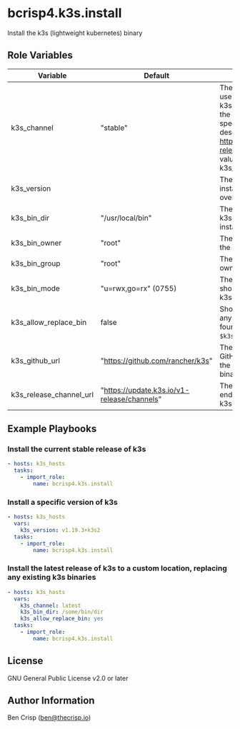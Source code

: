 bcrisp4.k3s.install
=========

Install the k3s (lightweight kubernetes) binary

Role Variables
--------------

| Variable                | Default                                     | Description                                                                                                                                                                                                                    |
|-------------------------|---------------------------------------------|--------------------------------------------------------------------------------------------------------------------------------------------------------------------------------------------------------------------------------|
| k3s_channel             | "stable"                                    | The release channel to use when downloading k3s.   The role will choose the latest release in the specified channel, as described here: https://update.k3s.io/v1-release/channels  This value is ignored if k3s_version is set |
| k3s_version             |                                             | The version of k3s to install  Takes precedence over k3s_channel                                                                                                                                                               |
| k3s_bin_dir             | "/usr/local/bin"                            | The directory that the k3s binary should be installed to                                                                                                                                                                       |
| k3s_bin_owner           | "root"                                      | The user that should own the k3s binary                                                                                                                                                                                        |
| k3s_bin_group           | "root"                                      | The group that should own the k3s binary                                                                                                                                                                                       |
| k3s_bin_mode            | "u=rwx,go=rx" (0755)                        | The file permissions that should be applied to the k3s binary                                                                                                                                                                  |
| k3s_allow_replace_bin   | false                                       | Should the role replace any existing k3s binary found at `$k3s_bin_dir/k3s` ?                                                                                                                                                  |
| k3s_github_url          | "https://github.com/rancher/k3s"            | The URL of the k3s GitHub project. Used as the base URL for k3s binary downloads.                                                                                                                                              |
| k3s_release_channel_url | "https://update.k3s.io/v1-release/channels" | The URL of the API endpoint used to query k3s release channels. 

Example Playbooks
----------------

### Install the current stable release of k3s

```yaml
- hosts: k3s_hosts
  tasks:
    - import_role:
        name: bcrisp4.k3s.install
```

### Install a specific version of k3s

```yaml
- hosts: k3s_hosts
  vars:
    k3s_version: v1.19.3+k3s2
  tasks:
    - import_role:
        name: bcrisp4.k3s.install
```

### Install the latest release of k3s to a custom location, replacing any existing k3s binaries

```yaml
- hosts: k3s_hosts
  vars:
    k3s_channel: latest
    k3s_bin_dir: /some/bin/dir
    k3s_allow_replace_bin: yes
  tasks:
    - import_role:
        name: bcrisp4.k3s.install
```


License
-------

GNU General Public License v2.0 or later

Author Information
------------------

Ben Crisp (ben@thecrisp.io)
